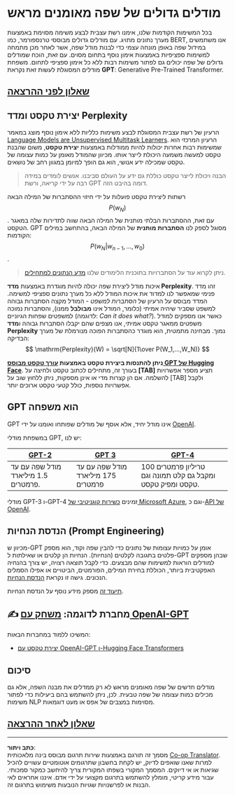 <!--
CO_OP_TRANSLATOR_METADATA:
{
  "original_hash": "2efbb183384a50f0fc0cde02534d912f",
  "translation_date": "2025-08-28T20:03:30+00:00",
  "source_file": "lessons/5-NLP/20-LangModels/README.md",
  "language_code": "he"
}
-->
# מודלים גדולים של שפה מאומנים מראש

בכל המשימות הקודמות שלנו, אימנו רשת עצבית לבצע משימה מסוימת באמצעות מערך נתונים מתויג. עם מודלים גדולים מבוססי טרנספורמר, כמו BERT, אנו משתמשים במידול שפה באופן מונחה עצמי כדי לבנות מודל שפה, אשר לאחר מכן מתמחה למשימות ספציפיות באמצעות אימון נוסף בתחום מסוים. עם זאת, הוכח שמודלים גדולים של שפה יכולים גם לפתור משימות רבות ללא כל אימון ספציפי לתחום. משפחת מודלים המסוגלת לעשות זאת נקראת **GPT**: Generative Pre-Trained Transformer.

## [שאלון לפני ההרצאה](https://red-field-0a6ddfd03.1.azurestaticapps.net/quiz/120)

## יצירת טקסט ומדד Perplexity

הרעיון של רשת עצבית המסוגלת לבצע משימות כלליות ללא אימון נוסף מוצג במאמר [Language Models are Unsupervised Multitask Learners](https://cdn.openai.com/better-language-models/language_models_are_unsupervised_multitask_learners.pdf). הרעיון המרכזי הוא שמשימות רבות אחרות יכולות להיות ממודלות באמצעות **יצירת טקסט**, משום שהבנת טקסט למעשה משמעה היכולת לייצר אותו. מכיוון שהמודל מאומן על כמות עצומה של טקסט שמכילה ידע אנושי, הוא גם הופך למיומן במגוון רחב של נושאים.

> הבנה ויכולת לייצר טקסט כוללת גם ידע על העולם סביבנו. אנשים לומדים במידה רבה על ידי קריאה, ורשת GPT דומה בהיבט הזה.

רשתות ליצירת טקסט פועלות על ידי חיזוי ההסתברות של המילה הבאה $$P(w_N)$$. עם זאת, ההסתברות הבלתי מותנית של המילה הבאה שווה לתדירות שלה במאגר הטקסט. GPT מסוגל לספק לנו **הסתברות מותנית** של המילה הבאה, בהתחשב במילים הקודמות: $$P(w_N | w_{n-1}, ..., w_0)$$.

> ניתן לקרוא עוד על הסתברויות בתוכנית הלימודים שלנו [מדע הנתונים למתחילים](https://github.com/microsoft/Data-Science-For-Beginners/tree/main/1-Introduction/04-stats-and-probability).

איכות מודל ליצירת שפה יכולה להיות מוגדרת באמצעות **מדד Perplexity**. זהו מדד פנימי שמאפשר לנו למדוד את איכות המודל ללא כל מערך נתונים ספציפי למשימה. המדד מבוסס על הרעיון של *הסתברות למשפט* - המודל מקצה הסתברות גבוהה למשפט שסביר שיהיה אמיתי (כלומר, המודל אינו **מבולבל** ממנו), והסתברות נמוכה למשפטים שפחות הגיוניים (לדוגמה: *Can it does what?*). כאשר אנו מספקים למודל משפטים ממאגר טקסט אמיתי, אנו מצפים שהם יקבלו הסתברות גבוהה ו**מדד Perplexity** נמוך. מבחינה מתמטית, הוא מוגדר כהסתברות הפוכה מנורמלת של מערך הבדיקה:
$$
\mathrm{Perplexity}(W) = \sqrt[N]{1\over P(W_1,...,W_N)}
$$ 

**ניתן להתנסות ביצירת טקסט באמצעות [עורך טקסט מבוסס GPT של Hugging Face](https://transformer.huggingface.co/doc/gpt2-large)**. בעורך זה, מתחילים לכתוב טקסט ולחיצה על **[TAB]** תציע מספר אפשרויות להשלמה. אם הן קצרות מדי או אינן מספקות, ניתן ללחוץ שוב על [TAB] ולקבל אפשרויות נוספות, כולל קטעי טקסט ארוכים יותר.

## GPT הוא משפחה

GPT אינו מודל יחיד, אלא אוסף של מודלים שפותחו ואומנו על ידי [OpenAI](https://openai.com).

במשפחת מודלי GPT, יש לנו:

| [GPT-2](https://huggingface.co/docs/transformers/model_doc/gpt2#openai-gpt2) | [GPT 3](https://openai.com/research/language-models-are-few-shot-learners) | [GPT-4](https://openai.com/gpt-4) |
| -- | -- | -- |
|מודל שפה עם עד 1.5 מיליארד פרמטרים. | מודל שפה עם עד 175 מיליארד פרמטרים | 100 טריליון פרמטרים ומקבל גם קלט תמונה וגם טקסט ומפיק טקסט. |

מודלי GPT-3 ו-GPT-4 זמינים [כשירות קוגניטיבי של Microsoft Azure](https://azure.microsoft.com/en-us/services/cognitive-services/openai-service/#overview?WT.mc_id=academic-77998-cacaste), וגם כ-[API של OpenAI](https://openai.com/api/).

## הנדסת הנחיות (Prompt Engineering)

מכיוון ש-GPT אומן על כמויות עצומות של נתונים כדי להבין שפה וקוד, הוא מספק פלטים בתגובה לקלטים (הנחיות). הנחיות הן קלטים או שאילתות ל-GPT שבהן מספקים למודלים הוראות למשימות שהם מבצעים. כדי לקבל תוצאה רצויה, יש צורך בהנחיה האפקטיבית ביותר, הכוללת בחירת המילים, הפורמטים, הביטויים או אפילו הסמלים הנכונים. גישה זו נקראת [הנדסת הנחיות](https://learn.microsoft.com/en-us/shows/ai-show/the-basics-of-prompt-engineering-with-azure-openai-service?WT.mc_id=academic-77998-bethanycheum).

[תיעוד זה](https://learn.microsoft.com/en-us/semantic-kernel/prompt-engineering/?WT.mc_id=academic-77998-bethanycheum) מספק מידע נוסף על הנדסת הנחיות.

## ✍️ מחברת לדוגמה: [משחק עם OpenAI-GPT](GPT-PyTorch.ipynb)

המשיכו ללמוד במחברות הבאות:

* [יצירת טקסט עם OpenAI-GPT ו-Hugging Face Transformers](GPT-PyTorch.ipynb)

## סיכום

מודלים חדשים של שפה מאומנים מראש לא רק ממדלים את מבנה השפה, אלא גם מכילים כמות עצומה של שפה טבעית. לכן, ניתן להשתמש בהם ביעילות כדי לפתור משימות NLP מסוימות במצבים של אפס או מעט דוגמאות.

## [שאלון לאחר ההרצאה](https://red-field-0a6ddfd03.1.azurestaticapps.net/quiz/220)

---

**כתב ויתור**:  
מסמך זה תורגם באמצעות שירות תרגום מבוסס בינה מלאכותית [Co-op Translator](https://github.com/Azure/co-op-translator). למרות שאנו שואפים לדיוק, יש לקחת בחשבון שתרגומים אוטומטיים עשויים להכיל שגיאות או אי דיוקים. המסמך המקורי בשפתו המקורית צריך להיחשב כמקור סמכותי. עבור מידע קריטי, מומלץ להשתמש בתרגום מקצועי על ידי אדם. איננו אחראים לאי הבנות או לפרשנויות שגויות הנובעות משימוש בתרגום זה.